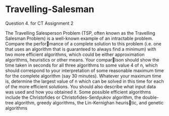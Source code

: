 # Travelling-Salesman

Question 4. for CT Assignment 2

The Travelling Salesperson Problem (TSP, often known as the Travelling Salesman
Problem) is a well-known example of an intractable problem. Compare the performance of a complete solution to this problem (i.e. one that uses an algorithm that
is guaranteed to always find a minimum) with two more efficient algorithms, which
could be either approximation algorithms, heuristics or other means. Your comparison should show the time taken in seconds for all three algorithms to some value
4
of n, which should correspond to your interpretation of some reasonable maximum
time for the complete algorithm (say 30 minutes). Whatever your maximum time
is, determine the largest value of n which can be solved in this time for each of the
more efficient solutions.
You should also describe what input data was used and how you obtained it.
Some possible efficient algorithms include the Christofides or Christofides-Serdyukov
algorithm, the double-tree algorithm, greedy algorithms, the Lin-Kernighan heuristic, and genetic algorithms
